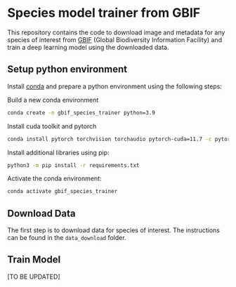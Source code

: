 # Species model trainer from GBIF 

This repository contains the code to download image and metadata for any species of interest from [GBIF](https://www.gbif.org/) (Global Biodiversity Information Facility) and train a deep learning model using the downloaded data.

## Setup python environment
Install [conda](https://docs.conda.io/projects/conda/en/latest/user-guide/install/index.html) and prepare a python environment using the following steps:

Build a new conda environment
```bash
conda create -n gbif_species_trainer python=3.9
```

Install cuda toolkit and pytorch
```bash
conda install pytorch torchvision torchaudio pytorch-cuda=11.7 -c pytorch -c nvidia
```

Install additional libraries using pip:

```bash
python3 -m pip install -r requirements.txt
```

Activate the conda environment:
```bash
conda activate gbif_species_trainer
```

## Download Data
The first step is to download data for species of interest. The instructions can be found in the `data_download` folder.

## Train Model
[TO BE UPDATED]
